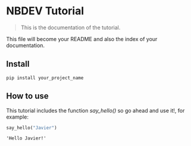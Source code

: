 # NBDEV Tutorial
> This is the documentation of the tutorial.


This file will become your README and also the index of your documentation.

## Install

`pip install your_project_name`

## How to use

This tutorial includes the function *say_hello()* so go ahead and use it!, for example:

```python
say_hello("Javier")
```




    'Hello Javier!'


